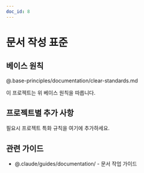 ```yaml
---
doc_id: 8
---
```


# 문서 작성 표준

## 베이스 원칙
@.base-principles/documentation/clear-standards.md

이 프로젝트는 위 베이스 원칙을 따릅니다.

## 프로젝트별 추가 사항
필요시 프로젝트 특화 규칙을 여기에 추가하세요.

## 관련 가이드
- @.claude/guides/documentation/ - 문서 작업 가이드